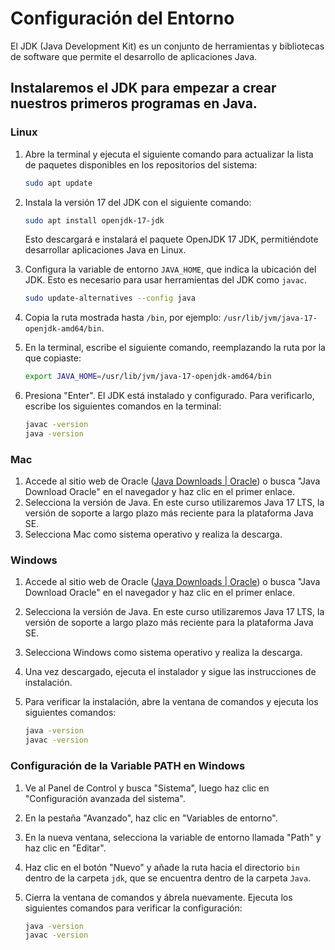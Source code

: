 # Configuración del Entorno

El JDK (Java Development Kit) es un conjunto de herramientas y bibliotecas de software que permite el desarrollo de aplicaciones Java.

## Instalaremos el JDK para empezar a crear nuestros primeros programas en Java.

### Linux

1. Abre la terminal y ejecuta el siguiente comando para actualizar la lista de paquetes disponibles en los repositorios del sistema:

    ```bash
    sudo apt update
    ```

2. Instala la versión 17 del JDK con el siguiente comando:

    ```bash
    sudo apt install openjdk-17-jdk
    ```

    Esto descargará e instalará el paquete OpenJDK 17 JDK, permitiéndote desarrollar aplicaciones Java en Linux.

3. Configura la variable de entorno `JAVA_HOME`, que indica la ubicación del JDK. Esto es necesario para usar herramientas del JDK como `javac`.

    ```bash
    sudo update-alternatives --config java
    ```

4. Copia la ruta mostrada hasta `/bin`, por ejemplo: `/usr/lib/jvm/java-17-openjdk-amd64/bin`.

5. En la terminal, escribe el siguiente comando, reemplazando la ruta por la que copiaste:

    ```bash
    export JAVA_HOME=/usr/lib/jvm/java-17-openjdk-amd64/bin
    ```

6. Presiona "Enter". El JDK está instalado y configurado. Para verificarlo, escribe los siguientes comandos en la terminal:

    ```bash
    javac -version
    java -version
    ```

### Mac

1. Accede al sitio web de Oracle ([Java Downloads | Oracle](https://www.oracle.com/java/technologies/javase-downloads.html)) o busca "Java Download Oracle" en el navegador y haz clic en el primer enlace.
2. Selecciona la versión de Java. En este curso utilizaremos Java 17 LTS, la versión de soporte a largo plazo más reciente para la plataforma Java SE.
3. Selecciona Mac como sistema operativo y realiza la descarga.

### Windows

1. Accede al sitio web de Oracle ([Java Downloads | Oracle](https://www.oracle.com/java/technologies/javase-downloads.html)) o busca "Java Download Oracle" en el navegador y haz clic en el primer enlace.
2. Selecciona la versión de Java. En este curso utilizaremos Java 17 LTS, la versión de soporte a largo plazo más reciente para la plataforma Java SE.
3. Selecciona Windows como sistema operativo y realiza la descarga.
4. Una vez descargado, ejecuta el instalador y sigue las instrucciones de instalación.
5. Para verificar la instalación, abre la ventana de comandos y ejecuta los siguientes comandos:

    ```bash
    java -version
    javac -version
    ```

### Configuración de la Variable PATH en Windows

1. Ve al Panel de Control y busca "Sistema", luego haz clic en "Configuración avanzada del sistema".
2. En la pestaña "Avanzado", haz clic en "Variables de entorno".
3. En la nueva ventana, selecciona la variable de entorno llamada "Path" y haz clic en "Editar".
4. Haz clic en el botón "Nuevo" y añade la ruta hacia el directorio `bin` dentro de la carpeta `jdk`, que se encuentra dentro de la carpeta `Java`.
5. Cierra la ventana de comandos y ábrela nuevamente. Ejecuta los siguientes comandos para verificar la configuración:

    ```bash
    java -version
    javac -version
    ```
